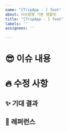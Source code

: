 ```yaml
---
name: "[TripApp - ] feat"
about: 이슈발행 기본 템플릿
title: "[TripApp - ] feat"
labels: ''
assignees: ''

---
```


# 😎 이슈 내용

# :fire: 수정 사항

## ✨ 기대 결과

## 📸 레퍼런스
